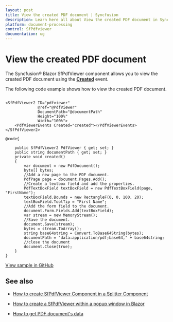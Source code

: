 ```yaml
---
layout: post
title: View the created PDF document | Syncfusion
description: Learn here all about View the created PDF document in Syncfusion Blazor SfPdfviewer component and more.
platform: document-processing
control: SfPdfviewer
documentation: ug
---
```


# View the created PDF document

The Syncfusion&reg; Blazor SfPdfViewer component allows you to view the created PDF document using the [**Created**](https://help.syncfusion.com/cr/blazor/Syncfusion.Blazor.SfPdfViewer.PdfViewerEvents.html#Syncfusion_Blazor_SfPdfViewer_PdfViewerEvents_Created) event.

The following code example shows how to view the created PDF document.

```cshtml

<SfPdfViewer2 ID="pdfviewer" 
              @ref="@PdfViewer" 
              DocumentPath="@documentPath"
              Height="100%"
              Width="100%">
    <PdfViewerEvents Created="created"></PdfViewerEvents>
</SfPdfViewer2>

@code{

    public SfPdfViewer2 PdfViewer { get; set; }
    public string documentPath { get; set; }
    private void created()
    {
        var document = new PdfDocument();
        byte[] bytes;
        //Add a new page to the PDF document.
        PdfPage page = document.Pages.Add();
        //Create a textbox field and add the properties.
        PdfTextBoxField textBoxField = new PdfTextBoxField(page, "FirstName");
        textBoxField.Bounds = new RectangleF(0, 0, 100, 20);
        textBoxField.ToolTip = "First Name";
        //Add the form field to the document.
        document.Form.Fields.Add(textBoxField);
        var stream = new MemoryStream();
        //Save the document.
        document.Save(stream);
        bytes = stream.ToArray();
        string base64string = Convert.ToBase64String(bytes);
        documentPath = "data:application/pdf;base64," + base64string;
        //close the document
        document.Close(true);
    }
}

```

[View sample in GitHub](https://github.com/SyncfusionExamples/blazor-pdf-viewer-examples/tree/master/Common/Create%20PDF%20using%20base%20library)

## See also

* [How to create SfPdfViewer Component in a Splitter Component](./create-sfpdfviewer-in-a-splitter-component)

* [How to create a SfPdfViewer within a popup window in Blazor](./create-sfpdfviewer-in-a-popup-window)

* [How to get PDF document's data](./get-data-from-sfpdfviewer)